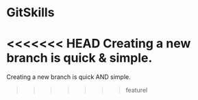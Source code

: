 # GitSkills
<<<<<<< HEAD
Creating a new branch is quick & simple.
=======
Creating a new branch is quick AND simple.
>>>>>>> featurel
